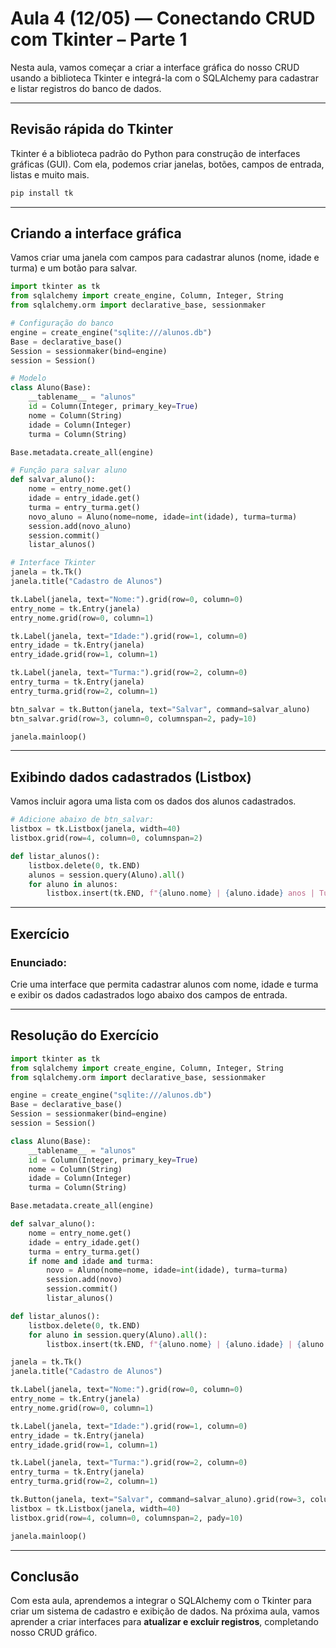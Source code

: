 # Aula 4 (12/05) — Conectando CRUD com Tkinter – Parte 1

Nesta aula, vamos começar a criar a interface gráfica do nosso CRUD usando a biblioteca Tkinter e integrá-la com o SQLAlchemy para cadastrar e listar registros do banco de dados.

---

## Revisão rápida do Tkinter

Tkinter é a biblioteca padrão do Python para construção de interfaces gráficas (GUI). Com ela, podemos criar janelas, botões, campos de entrada, listas e muito mais.

```bash
pip install tk
```

---

## Criando a interface gráfica

Vamos criar uma janela com campos para cadastrar alunos (nome, idade e turma) e um botão para salvar.

```python
import tkinter as tk
from sqlalchemy import create_engine, Column, Integer, String
from sqlalchemy.orm import declarative_base, sessionmaker

# Configuração do banco
engine = create_engine("sqlite:///alunos.db")
Base = declarative_base()
Session = sessionmaker(bind=engine)
session = Session()

# Modelo
class Aluno(Base):
    __tablename__ = "alunos"
    id = Column(Integer, primary_key=True)
    nome = Column(String)
    idade = Column(Integer)
    turma = Column(String)

Base.metadata.create_all(engine)

# Função para salvar aluno
def salvar_aluno():
    nome = entry_nome.get()
    idade = entry_idade.get()
    turma = entry_turma.get()
    novo_aluno = Aluno(nome=nome, idade=int(idade), turma=turma)
    session.add(novo_aluno)
    session.commit()
    listar_alunos()

# Interface Tkinter
janela = tk.Tk()
janela.title("Cadastro de Alunos")

tk.Label(janela, text="Nome:").grid(row=0, column=0)
entry_nome = tk.Entry(janela)
entry_nome.grid(row=0, column=1)

tk.Label(janela, text="Idade:").grid(row=1, column=0)
entry_idade = tk.Entry(janela)
entry_idade.grid(row=1, column=1)

tk.Label(janela, text="Turma:").grid(row=2, column=0)
entry_turma = tk.Entry(janela)
entry_turma.grid(row=2, column=1)

btn_salvar = tk.Button(janela, text="Salvar", command=salvar_aluno)
btn_salvar.grid(row=3, column=0, columnspan=2, pady=10)

janela.mainloop()
```

---

## Exibindo dados cadastrados (Listbox)

Vamos incluir agora uma lista com os dados dos alunos cadastrados.

```python
# Adicione abaixo de btn_salvar:
listbox = tk.Listbox(janela, width=40)
listbox.grid(row=4, column=0, columnspan=2)

def listar_alunos():
    listbox.delete(0, tk.END)
    alunos = session.query(Aluno).all()
    for aluno in alunos:
        listbox.insert(tk.END, f"{aluno.nome} | {aluno.idade} anos | Turma: {aluno.turma}")
```

---

## Exercício

### Enunciado:
Crie uma interface que permita cadastrar alunos com nome, idade e turma e exibir os dados cadastrados logo abaixo dos campos de entrada.

---

## Resolução do Exercício

```python
import tkinter as tk
from sqlalchemy import create_engine, Column, Integer, String
from sqlalchemy.orm import declarative_base, sessionmaker

engine = create_engine("sqlite:///alunos.db")
Base = declarative_base()
Session = sessionmaker(bind=engine)
session = Session()

class Aluno(Base):
    __tablename__ = "alunos"
    id = Column(Integer, primary_key=True)
    nome = Column(String)
    idade = Column(Integer)
    turma = Column(String)

Base.metadata.create_all(engine)

def salvar_aluno():
    nome = entry_nome.get()
    idade = entry_idade.get()
    turma = entry_turma.get()
    if nome and idade and turma:
        novo = Aluno(nome=nome, idade=int(idade), turma=turma)
        session.add(novo)
        session.commit()
        listar_alunos()

def listar_alunos():
    listbox.delete(0, tk.END)
    for aluno in session.query(Aluno).all():
        listbox.insert(tk.END, f"{aluno.nome} | {aluno.idade} | {aluno.turma}")

janela = tk.Tk()
janela.title("Cadastro de Alunos")

tk.Label(janela, text="Nome:").grid(row=0, column=0)
entry_nome = tk.Entry(janela)
entry_nome.grid(row=0, column=1)

tk.Label(janela, text="Idade:").grid(row=1, column=0)
entry_idade = tk.Entry(janela)
entry_idade.grid(row=1, column=1)

tk.Label(janela, text="Turma:").grid(row=2, column=0)
entry_turma = tk.Entry(janela)
entry_turma.grid(row=2, column=1)

tk.Button(janela, text="Salvar", command=salvar_aluno).grid(row=3, column=0, columnspan=2)
listbox = tk.Listbox(janela, width=40)
listbox.grid(row=4, column=0, columnspan=2, pady=10)

janela.mainloop()
```

---

## Conclusão

Com esta aula, aprendemos a integrar o SQLAlchemy com o Tkinter para criar um sistema de cadastro e exibição de dados. Na próxima aula, vamos aprender a criar interfaces para **atualizar e excluir registros**, completando nosso CRUD gráfico.